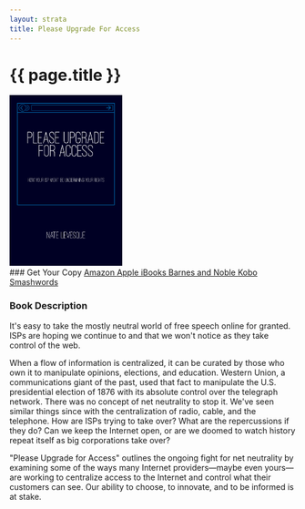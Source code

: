 ```yaml
---
layout: strata
title: Please Upgrade For Access
---
```


# {{ page.title }}

<img src="/images/covers/please-upgrade-for-access.png" height="300px">
<br />
### Get Your Copy
<a class="button special" target="_blank" href="https://www.amazon.com/dp/B073WY96Q1" rel="noopener">
    Amazon
</a>
<a class="button special" target="_blank" href="https://itunes.apple.com/us/book/please-upgrade-for-access/id1259030223?mt=11" rel="noopener">
    Apple iBooks
</a>
<a class="button special" target="_blank" href="https://www.barnesandnoble.com/w/please-upgrade-for-access-nate-levesque/1126745637" rel="noopener">
    Barnes and Noble
</a>
<a class="button special" target="_blank" href="https://www.kobo.com/us/en/ebook/please-upgrade-for-access" rel="noopener">
    Kobo
</a>
<a class="button special" target="_blank" href="https://www.smashwords.com/books/view/735926" rel="noopener">
    Smashwords
</a>

### Book Description
It's easy to take the mostly neutral world of free speech online for granted. ISPs are hoping we continue to and that we won't notice as they take control of the web.

When a flow of information is centralized, it can be curated by those who own it to manipulate opinions, elections, and education. Western Union, a communications giant of the past, used that fact to manipulate the U.S. presidential election of 1876 with its absolute control over the telegraph network. There was no concept of net neutrality to stop it. We've seen similar things since with the centralization of radio, cable, and the telephone. How are ISPs trying to take over? What are the repercussions if they do? Can we keep the Internet open, or are we doomed to watch history repeat itself as big corporations take over?

"Please Upgrade for Access" outlines the ongoing fight for net neutrality by examining some of the ways many Internet providers—maybe even yours—are working to centralize access to the Internet and control what their customers can see. Our ability to choose, to innovate, and to be informed is at stake.
